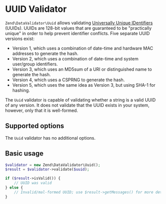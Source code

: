 # UUID Validator

`Zend\DataValidator\Uuid` allows validating [Universally Unique IDentifiers](https://en.wikipedia.org/wiki/Universally_unique_identifier)
(UUIDs). UUIDs are 128-bit values that are guaranteed to be "practically unique"
in order to help prevent identifier conflicts. Five separate UUID versions
exist:

- Version 1, which uses a combination of date-time and hardware MAC addresses to
  generate the hash.
- Version 2, which uses a combination of date-time and system user/group identifiers.
- Version 3, which uses an MD5sum of a URI or distinguished name to generate the
  hash.
- Version 4, which uses a CSPRNG to generate the hash.
- Version 5, which uses the same idea as Version 3, but using SHA-1 for hashing.

The `Uuid` validator is capable of validating whether a string is a valid UUID
of any version. It does not validate that the UUID exists in your system,
however, only that it is well-formed.

## Supported options

The `Uuid` validator has no additional options.

## Basic usage

```php
$validator = new Zend\DataValidator\Uuid();
$result = $validator->validate($uuid);

if ($result->isValid()) {
    // UUID was valid
} else {
    // Invalid/mal-formed UUID; use $result->getMessages() for more detail
}
```
